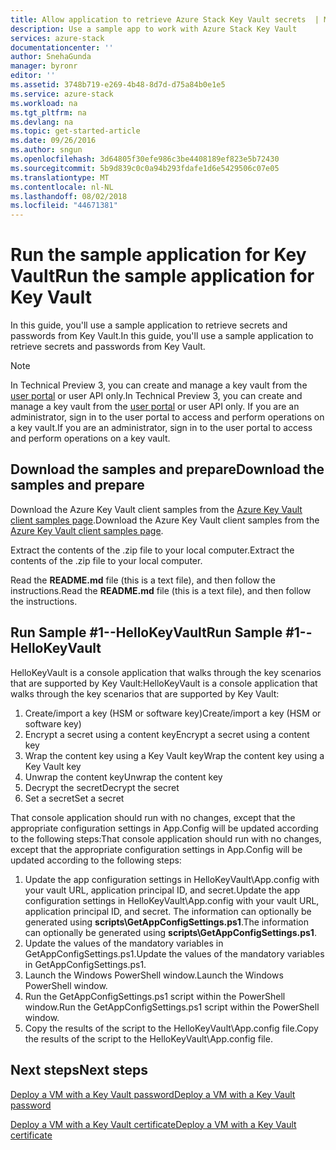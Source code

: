 ```yaml
---
title: Allow application to retrieve Azure Stack Key Vault secrets  | Microsoft Docs
description: Use a sample app to work with Azure Stack Key Vault
services: azure-stack
documentationcenter: ''
author: SnehaGunda
manager: byronr
editor: ''
ms.assetid: 3748b719-e269-4b48-8d7d-d75a84b0e1e5
ms.service: azure-stack
ms.workload: na
ms.tgt_pltfrm: na
ms.devlang: na
ms.topic: get-started-article
ms.date: 09/26/2016
ms.author: sngun
ms.openlocfilehash: 3d64805f30efe986c3be4408189ef823e5b72430
ms.sourcegitcommit: 5b9d839c0c0a94b293fdafe1d6e5429506c07e05
ms.translationtype: MT
ms.contentlocale: nl-NL
ms.lasthandoff: 08/02/2018
ms.locfileid: "44671381"
---
```

# <a name="run-the-sample-application-for-key-vault"></a><span data-ttu-id="c0281-103">Run the sample application for Key Vault</span><span class="sxs-lookup"><span data-stu-id="c0281-103">Run the sample application for Key Vault</span></span>
<span data-ttu-id="c0281-104">In this guide, you'll use a sample application to retrieve secrets and passwords from Key Vault.</span><span class="sxs-lookup"><span data-stu-id="c0281-104">In this guide, you'll use a sample application to retrieve secrets and passwords from Key Vault.</span></span>

> [!NOTE]
> <span data-ttu-id="c0281-105">In Technical Preview 3, you can create and manage a key vault from the [user portal](azure-stack-manage-portals.md#the-user-portal) or user API only.</span><span class="sxs-lookup"><span data-stu-id="c0281-105">In Technical Preview 3, you can create and manage a key vault from the [user portal](azure-stack-manage-portals.md#the-user-portal) or user API only.</span></span> <span data-ttu-id="c0281-106">If you are an administrator, sign in to the user portal to access and perform operations on a key vault.</span><span class="sxs-lookup"><span data-stu-id="c0281-106">If you are an administrator, sign in to the user portal to access and perform operations on a key vault.</span></span>

## <a name="download-the-samples-and-prepare"></a><span data-ttu-id="c0281-107">Download the samples and prepare</span><span class="sxs-lookup"><span data-stu-id="c0281-107">Download the samples and prepare</span></span>
<span data-ttu-id="c0281-108">Download the Azure Key Vault client samples from the [Azure Key Vault client samples page](https://www.microsoft.com/en-us/download/details.aspx?id=45343).</span><span class="sxs-lookup"><span data-stu-id="c0281-108">Download the Azure Key Vault client samples from the [Azure Key Vault client samples page](https://www.microsoft.com/en-us/download/details.aspx?id=45343).</span></span>

<span data-ttu-id="c0281-109">Extract the contents of the .zip file to your local computer.</span><span class="sxs-lookup"><span data-stu-id="c0281-109">Extract the contents of the .zip file to your local computer.</span></span>

<span data-ttu-id="c0281-110">Read the **README.md** file (this is a text file), and then follow the instructions.</span><span class="sxs-lookup"><span data-stu-id="c0281-110">Read the **README.md** file (this is a text file), and then follow the instructions.</span></span>

## <a name="run-sample-1--hellokeyvault"></a><span data-ttu-id="c0281-111">Run Sample #1--HelloKeyVault</span><span class="sxs-lookup"><span data-stu-id="c0281-111">Run Sample #1--HelloKeyVault</span></span>
<span data-ttu-id="c0281-112">HelloKeyVault is a console application that walks through the key scenarios that are supported by Key Vault:</span><span class="sxs-lookup"><span data-stu-id="c0281-112">HelloKeyVault is a console application that walks through the key scenarios that are supported by Key Vault:</span></span>

1. <span data-ttu-id="c0281-113">Create/import a key (HSM or software key)</span><span class="sxs-lookup"><span data-stu-id="c0281-113">Create/import a key (HSM or software key)</span></span>
2. <span data-ttu-id="c0281-114">Encrypt a secret using a content key</span><span class="sxs-lookup"><span data-stu-id="c0281-114">Encrypt a secret using a content key</span></span>
3. <span data-ttu-id="c0281-115">Wrap the content key using a Key Vault key</span><span class="sxs-lookup"><span data-stu-id="c0281-115">Wrap the content key using a Key Vault key</span></span>
4. <span data-ttu-id="c0281-116">Unwrap the content key</span><span class="sxs-lookup"><span data-stu-id="c0281-116">Unwrap the content key</span></span>
5. <span data-ttu-id="c0281-117">Decrypt the secret</span><span class="sxs-lookup"><span data-stu-id="c0281-117">Decrypt the secret</span></span>
6. <span data-ttu-id="c0281-118">Set a secret</span><span class="sxs-lookup"><span data-stu-id="c0281-118">Set a secret</span></span>

<span data-ttu-id="c0281-119">That console application should run with no changes, except that the appropriate configuration settings in App.Config will be updated according to the following steps:</span><span class="sxs-lookup"><span data-stu-id="c0281-119">That console application should run with no changes, except that the appropriate configuration settings in App.Config will be updated according to the following steps:</span></span>

1. <span data-ttu-id="c0281-120">Update the app configuration settings in HelloKeyVault\App.config with your vault URL, application principal ID, and secret.</span><span class="sxs-lookup"><span data-stu-id="c0281-120">Update the app configuration settings in HelloKeyVault\App.config with your vault URL, application principal ID, and secret.</span></span> <span data-ttu-id="c0281-121">The information can optionally be generated using **scripts\GetAppConfigSettings.ps1**.</span><span class="sxs-lookup"><span data-stu-id="c0281-121">The information can optionally be generated using **scripts\GetAppConfigSettings.ps1**.</span></span>
2. <span data-ttu-id="c0281-122">Update the values of the mandatory variables in GetAppConfigSettings.ps1.</span><span class="sxs-lookup"><span data-stu-id="c0281-122">Update the values of the mandatory variables in GetAppConfigSettings.ps1.</span></span>
3. <span data-ttu-id="c0281-123">Launch the Windows PowerShell window.</span><span class="sxs-lookup"><span data-stu-id="c0281-123">Launch the Windows PowerShell window.</span></span>
4. <span data-ttu-id="c0281-124">Run the GetAppConfigSettings.ps1 script within the PowerShell window.</span><span class="sxs-lookup"><span data-stu-id="c0281-124">Run the GetAppConfigSettings.ps1 script within the PowerShell window.</span></span>
5. <span data-ttu-id="c0281-125">Copy the results of the script to the HelloKeyVault\App.config file.</span><span class="sxs-lookup"><span data-stu-id="c0281-125">Copy the results of the script to the HelloKeyVault\App.config file.</span></span>

## <a name="next-steps"></a><span data-ttu-id="c0281-126">Next steps</span><span class="sxs-lookup"><span data-stu-id="c0281-126">Next steps</span></span>
[<span data-ttu-id="c0281-127">Deploy a VM with a Key Vault password</span><span class="sxs-lookup"><span data-stu-id="c0281-127">Deploy a VM with a Key Vault password</span></span>](azure-stack-kv-deploy-vm-with-secret.md)

[<span data-ttu-id="c0281-128">Deploy a VM with a Key Vault certificate</span><span class="sxs-lookup"><span data-stu-id="c0281-128">Deploy a VM with a Key Vault certificate</span></span>](azure-stack-kv-push-secret-into-vm.md)

